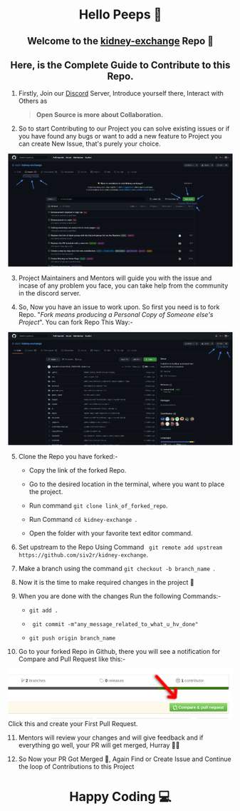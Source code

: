 <h1 align="center">Hello Peeps 👋</h1>
<h2 align="center">Welcome to the <a href="https://github.com/siv2r/kidney-exchange">kidney-exchange</a> Repo 🎉</h2>

<h2 align="center">Here, is the Complete Guide to Contribute to this Repo.</h2>



 1.  Firstly, Join our [Discord](https://discord.com/invite/d7j63WZV82) Server, Introduce yourself there, Interact with Others as 
      > **Open Source is more about Collaboration.** 

    

 2.  So to start Contributing to our Project you can solve existing issues or if you have found any bugs or want to add a new feature to Project you can create New Issue, that's purely your choice.



  ![](../images/Issues.png)



 3.  Project Maintainers and Mentors will guide you with the issue and incase of any problem you face, you can take help from the community in the discord server.


 4.  So, Now you have an issue to work upon. So first you need is to fork Repo. "*Fork means producing a Personal Copy of Someone else's Project*". You can fork Repo This Way:-



  ![](../images/Fork.png)


 5.  Clone the Repo you have forked:-


  
      - Copy the link of the forked Repo.
      
      - Go to the desired location in the terminal, where you want to place the project.
      
      - Run command ``git clone link_of_forked_repo``.
      
      - Run Command ``cd kidney-exchange ``.
      
      - Open the folder with your favorite text editor command.



 6.  Set upstream to the Repo Using Command  `` git remote add upstream https://github.com/siv2r/kidney-exchange``.
  


 7.  Make a branch using the command  ``git checkout -b branch_name ``.



 8.  Now it is the time to make required changes in the project 🌸


 9.  When you are done with the changes Run the following Commands:-

  
      - ``git add .``
      
      - `` git commit -m"any_message_related_to_what_u_hv_done"``
      
      - ``git push origin branch_name``



 10.  Go to your forked Repo in Github, there you will see a notification for Compare and Pull Request like this:-

  ![](../images/github-comparepr.png) 
  Click this and create your First Pull Request.



 11.  Mentors will review your changes and will give feedback and if everything go well, your PR will get merged, Hurray  🎉🥳



 12.  So Now your PR Got Merged 🎉, Again Find or Create Issue and Continue the loop of Contributions to this Project


<h1 align="center"> Happy Coding 💻</h1>
  


  